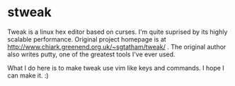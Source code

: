 # stweak
Tweak is a linux hex editor based on curses. I'm quite suprised by its highly scalable performance.
Original project homepage is at http://www.chiark.greenend.org.uk/~sgtatham/tweak/ .
The original author also writes putty, one of the greatest tools I've ever used.

What I do here is to make tweak use vim like keys and commands.
I hope I can make it. :)

